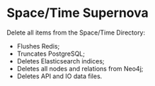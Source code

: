 # Space/Time Supernova

Delete all items from the Space/Time Directory:

 - Flushes Redis;
 - Truncates PostgreSQL;
 - Deletes Elasticsearch indices;
 - Deletes all nodes and relations from Neo4j;
 - Deletes API and IO data files.
